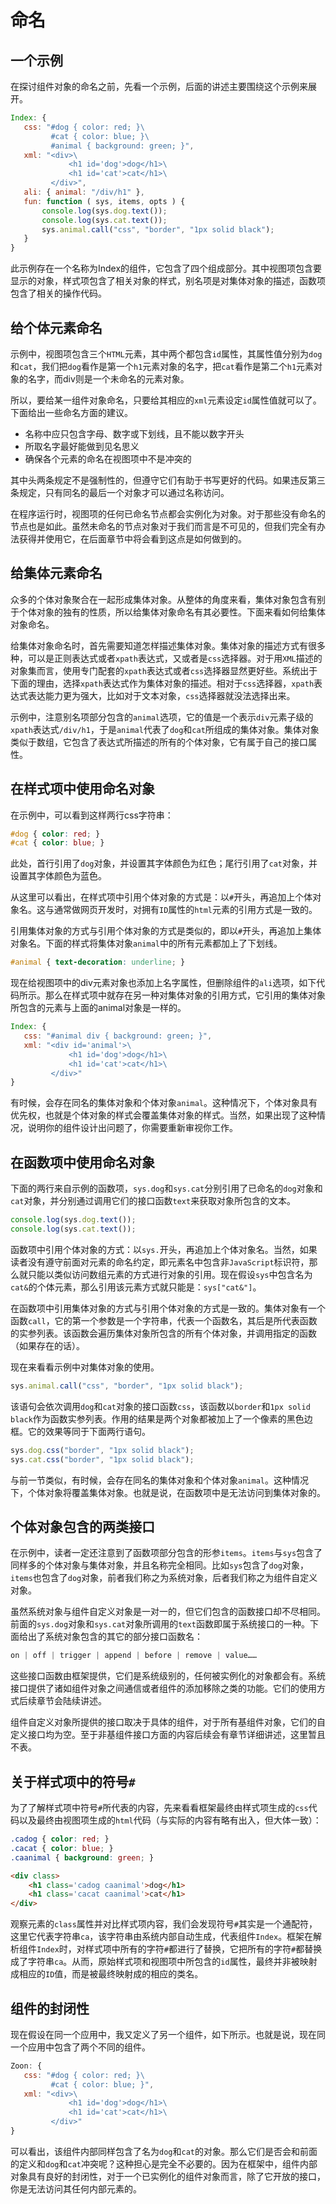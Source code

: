 # 命名

## 一个示例

在探讨组件对象的命名之前，先看一个示例，后面的讲述主要围绕这个示例来展开。

```javascript
Index: {
   css: "#dog { color: red; }\
         #cat { color: blue; }\
         #animal { background: green; }",
   xml: "<div>\
             <h1 id='dog'>dog</h1>\
             <h1 id='cat'>cat</h1>\
         </div>",
   ali: { animal: "/div/h1" },
   fun: function ( sys, items, opts ) {
       console.log(sys.dog.text());
       console.log(sys.cat.text());
       sys.animal.call("css", "border", "1px solid black");
   }
}
```

此示例存在一个名称为Index的组件，它包含了四个组成部分。其中视图项包含要显示的对象，样式项包含了相关对象的样式，别名项是对集体对象的描述，函数项包含了相关的操作代码。

## 给个体元素命名

示例中，视图项包含三个`HTML`元素，其中两个都包含`id`属性，其属性值分别为`dog`和`cat`，我们把`dog`看作是第一个`h1`元素对象的名字，把`cat`看作是第二个`h1`元素对象的名字，而div则是一个未命名的元素对象。

所以，要给某一组件对象命名，只要给其相应的`xml`元素设定`id`属性值就可以了。下面给出一些命名方面的建议。

- 名称中应只包含字母、数字或下划线，且不能以数字开头
- 所取名字最好能做到见名思义
- 确保各个元素的命名在视图项中不是冲突的

其中头两条规定不是强制性的，但遵守它们有助于书写更好的代码。如果违反第三条规定，只有同名的最后一个对象才可以通过名称访问。

在程序运行时，视图项的任何已命名节点都会实例化为对象。对于那些没有命名的节点也是如此。虽然未命名的节点对象对于我们而言是不可见的，但我们完全有办法获得并使用它，在后面章节中将会看到这点是如何做到的。

## 给集体元素命名

众多的个体对象聚合在一起形成集体对象。从整体的角度来看，集体对象包含有别于个体对象的独有的性质，所以给集体对象命名有其必要性。下面来看如何给集体对象命名。

给集体对象命名时，首先需要知道怎样描述集体对象。集体对象的描述方式有很多种，可以是正则表达式或者`xpath`表达式，又或者是`css`选择器。对于用`XML`描述的对象集而言，使用专门配套的`xpath`表达式或者`css`选择器显然更好些。系统出于下面的理由，选择`xpath`表达式作为集体对象的描述。相对于`css`选择器，`xpath`表达式表达能力更为强大，比如对于文本对象，`css`选择器就没法选择出来。

示例中，注意别名项部分包含的`animal`选项，它的值是一个表示`div`元素子级的`xpath`表达式`/div/h1`，于是`animal`代表了`dog`和`cat`所组成的集体对象。集体对象类似于数组，它包含了表达式所描述的所有的个体对象，它有属于自己的接口属性。

## 在样式项中使用命名对象

在示例中，可以看到这样两行css字符串：

```css
#dog { color: red; }
#cat { color: blue; }
```

此处，首行引用了`dog`对象，并设置其字体颜色为红色；尾行引用了`cat`对象，并设置其字体颜色为蓝色。

从这里可以看出，在样式项中引用个体对象的方式是：以`#`开头，再追加上个体对象名。这与通常做网页开发时，对拥有`ID`属性的`html`元素的引用方式是一致的。

引用集体对象的方式与引用个体对象的方式是类似的，即以`#`开头，再追加上集体对象名。下面的样式将集体对象`animal`中的所有元素都加上了下划线。

```css
#animal { text-decoration: underline; } 
```

现在给视图项中的div元素对象也添加上名字属性，但删除组件的`ali`选项，如下代码所示。那么在样式项中就存在另一种对集体对象的引用方式，它引用的集体对象所包含的元素与上面的animal对象是一样的。

```javascript
Index: {
   css: "#animal div { background: green; }",
   xml: "<div id='animal'>\
             <h1 id='dog'>dog</h1>\
             <h1 id='cat'>cat</h1>\
         </div>"
} 
```

有时候，会存在同名的集体对象和个体对象`animal`。这种情况下，个体对象具有优先权，也就是个体对象的样式会覆盖集体对象的样式。当然，如果出现了这种情况，说明你的组件设计出问题了，你需要重新审视你工作。

## 在函数项中使用命名对象

下面的两行来自示例的函数项，`sys.dog`和`sys.cat`分别引用了已命名的`dog`对象和`cat`对象，并分别通过调用它们的接口函数`text`来获取对象所包含的文本。

```javascript
console.log(sys.dog.text());
console.log(sys.cat.text());
```

函数项中引用个体对象的方式：以`sys.`开头，再追加上个体对象名。当然，如果读者没有遵守前面对元素的命名约定，即元素名中包含非`JavaScript`标识符，那么就只能以类似访问数组元素的方式进行对象的引用。现在假设`sys`中包含名为`cat&`的个体元素，那么引用该元素方式就只能是：`sys["cat&"]`。

在函数项中引用集体对象的方式与引用个体对象的方式是一致的。集体对象有一个函数`call`，它的第一个参数是一个字符串，代表一个函数名，其后是所代表函数的实参列表。该函数会遍历集体对象所包含的所有个体对象，并调用指定的函数（如果存在的话）。

现在来看看示例中对集体对象的使用。

```javascript
sys.animal.call("css", "border", "1px solid black");
```

该语句会依次调用`dog`和`cat`对象的接口函数`css`，该函数以`border`和`1px solid black`作为函数实参列表。作用的结果是两个对象都被加上了一个像素的黑色边框。它的效果等同于下面两行语句。

```javascript
sys.dog.css("border", "1px solid black");
sys.cat.css("border", "1px solid black");
```

与前一节类似，有时候，会存在同名的集体对象和个体对象`animal`。这种情况下，个体对象将覆盖集体对象。也就是说，在函数项中是无法访问到集体对象的。

## 个体对象包含的两类接口

在示例中，读者一定还注意到了函数项部分包含的形参`items`。`items`与`sys`包含了同样多的个体对象与集体对象，并且名称完全相同。比如`sys`包含了`dog`对象，`items`也包含了`dog`对象，前者我们称之为系统对象，后者我们称之为组件自定义对象。

虽然系统对象与组件自定义对象是一对一的，但它们包含的函数接口却不尽相同。前面的`sys.dog`对象和`sys.cat`对象所调用的`text`函数即属于系统接口的一种。下面给出了系统对象包含的其它的部分接口函数名：

```javascript
on | off | trigger | append | before | remove | value…… 
```

这些接口函数由框架提供，它们是系统级别的，任何被实例化的对象都会有。系统接口提供了诸如组件对象之间通信或者组件的添加移除之类的功能。它们的使用方式后续章节会陆续讲述。

组件自定义对象所提供的接口取决于具体的组件，对于所有基组件对象，它们的自定义接口均为空。至于非基组件接口方面的内容后续会有章节详细讲述，这里暂且不表。

## 关于样式项中的符号`#`

为了了解样式项中符号`#`所代表的内容，先来看看框架最终由样式项生成的`css`代码以及最终由视图项生成的`html`代码（与实际的内容有略有出入，但大体一致）：

```css
.cadog { color: red; }
.cacat { color: blue; }
.caanimal { background: green; }
```
 
```html
<div class>
    <h1 class='cadog caanimal'>dog</h1>
    <h1 class='cacat caanimal'>cat</h1>
</div> 
```

观察元素的`class`属性并对比样式项内容，我们会发现符号`#`其实是一个通配符，这里它代表字符串`ca`，该字符串由系统内部自动生成，代表组件`Index`。框架在解析组件`Index`时，对样式项中所有的字符`#`都进行了替换，它把所有的字符`#`都替换成了字符串`ca`。从而，原始样式项和视图项中所包含的`id`属性，最终并非被映射成相应的`ID`值，而是被最终映射成的相应的类名。

## 组件的封闭性

现在假设在同一个应用中，我又定义了另一个组件，如下所示。也就是说，现在同一个应用中包含了两个不同的组件。

```javascript
Zoon: {
   css: "#dog { color: red; }\
         #cat { color: blue; }",
   xml: "<div>\
             <h1 id='dog'>dog</h1>\
             <h1 id='cat'>cat</h1>\
         </div>"
}
```

可以看出，该组件内部同样包含了名为`dog`和`cat`的对象。那么它们是否会和前面的定义和`dog`和`cat`冲突呢？这种担心是完全不必要的。因为在框架中，组件内部对象具有良好的封闭性，对于一个已实例化的组件对象而言，除了它开放的接口，你是无法访问其任何内部元素的。
